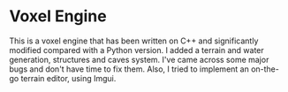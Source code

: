 # Voxel Engine
This is a voxel engine that has been written on C++ and significantly modified compared with a Python version. I added a terrain and water generation, structures and caves system. I've came across some major bugs and don't have time to fix them. Also, I tried to implement an on-the-go terrain editor, using Imgui.
